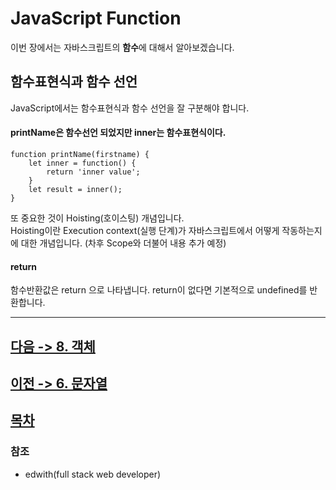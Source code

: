 JavaScript Function
================
이번 장에서는 자바스크립트의 **함수**에 대해서 알아보겠습니다.

## 함수표현식과 함수 선언
JavaScript에서는 함수표현식과 함수 선언을 잘 구분해야 합니다.

#### printName은 함수선언 되었지만 inner는 함수표현식이다.
```
function printName(firstname) {
    let inner = function() {
        return 'inner value';
    }
    let result = inner();
}
```

또 중요한 것이 Hoisting(호이스팅) 개념입니다.<br>
Hoisting이란 Execution context(실행 단계)가 자바스크립트에서 어떻게 작동하는지에 대한 개념입니다. (차후 Scope와 더불어 내용 추가 예정)

#### return
함수반환값은 return 으로 나타냅니다.
return이 없다면 기본적으로 undefined를 반환합니다.

---
## [다음 -> 8. 객체](https://github.com/fed-gren/Web-Study/blob/master/JavaScript/8_객체.md)
## [이전 -> 6. 문자열](https://github.com/fed-gren/Web-Study/blob/master/JavaScript/6_문자열.md)
## [목차](https://github.com/fed-gren/Web-Study/blob/master/JavaScript/README.md)

### 참조

- edwith(full stack web developer)